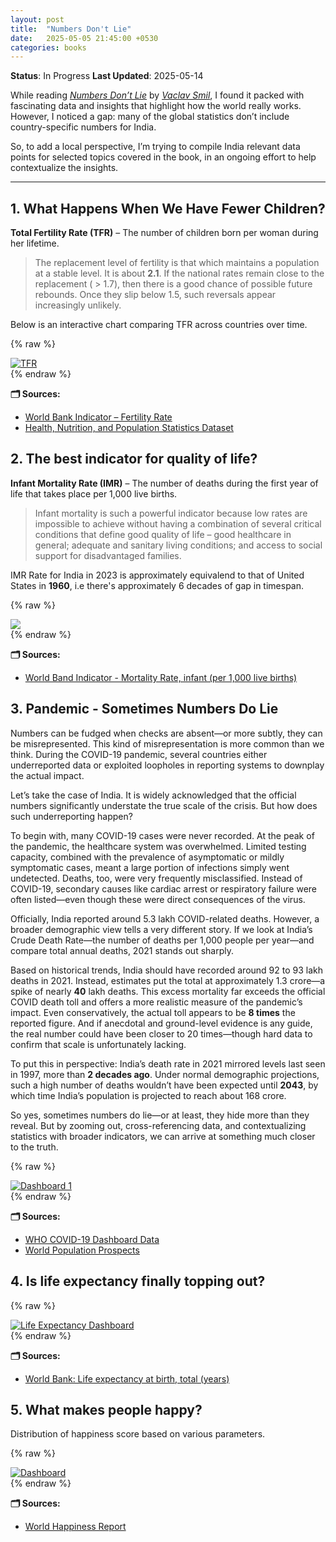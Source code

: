 ```yaml
---
layout: post
title:  "Numbers Don't Lie"
date:   2025-05-05 21:45:00 +0530
categories: books
---
```


**Status**: In Progress
**Last Updated**: 2025-05-14


While reading [*Numbers Don’t Lie*](https://www.goodreads.com/book/show/50705179-numbers-don-t-lie) by [*Vaclav Smil*](https://www.goodreads.com/author/show/5003.Vaclav_Smil), I found it packed with fascinating data and insights that highlight how the world really works. However, I noticed a gap: many of the global statistics don’t include country-specific numbers for India.

So, to add a local perspective, I’m trying to compile India relevant data points for selected topics covered in the book, in an ongoing effort to help contextualize the insights.

---

## 1. What Happens When We Have Fewer Children?

**Total Fertility Rate (TFR)** – The number of children born per woman during her lifetime.
> The replacement level of fertility is that which maintains a population at a stable level. It is about **2.1**.
> If the national rates remain close to the replacement ( > 1.7), then there is a good chance of possible future rebounds. Once they slip below 1.5, such reversals appear increasingly unlikely.

Below is an interactive chart comparing TFR across countries over time.

{% raw %}
<div class='tableauPlaceholder' id='viz1746508966288' style='position: relative'>
   <noscript><a href='#'><img alt='TFR ' src='https:&#47;&#47;public.tableau.com&#47;static&#47;images&#47;To&#47;TotalFertilityData&#47;TFRDashboard&#47;1_rss.png' style='border: none' /></a></noscript>
   <object class='tableauViz'  style='display:none;'>
      <param name='host_url' value='https%3A%2F%2Fpublic.tableau.com%2F' />
      <param name='embed_code_version' value='3' />
      <param name='site_root' value='' />
      <param name='name' value='TotalFertilityData&#47;TFRDashboard' />
      <param name='tabs' value='no' />
      <param name='toolbar' value='yes' />
      <param name='static_image' value='https:&#47;&#47;public.tableau.com&#47;static&#47;images&#47;To&#47;TotalFertilityData&#47;TFRDashboard&#47;1.png' />
      <param name='animate_transition' value='yes' />
      <param name='display_static_image' value='yes' />
      <param name='display_spinner' value='yes' />
      <param name='display_overlay' value='yes' />
      <param name='display_count' value='yes' />
      <param name='language' value='en-GB' />
   </object>
</div>
<script type='text/javascript'>
    var divElement = document.getElementById('viz1746508966288');
    var vizElement = divElement.getElementsByTagName('object')[0];
    if ( divElement.offsetWidth > 800 ) { 
        vizElement.style.width='100%';vizElement.style.height=(divElement.offsetWidth*0.75)+'px';
    } 
    else if ( divElement.offsetWidth > 500 ) { 
        vizElement.style.width='100%';vizElement.style.height=(divElement.offsetWidth*0.75)+'px';
    } 
    else { 
    vizElement.style.width='100%';vizElement.style.height='727px';
    }
    var scriptElement = document.createElement('script');
    scriptElement.src = 'https://public.tableau.com/javascripts/api/viz_v1.js';
    vizElement.parentNode.insertBefore(scriptElement, vizElement);
</script>
{% endraw %}

**🗂 Sources:**
* [World Bank Indicator – Fertility Rate](https://datacatalog.worldbank.org/indicator/b199835d-eece-eb11-bacc-000d3a596ff0/Fertility-rate--total--births-per-woman-)
* [Health, Nutrition, and Population Statistics Dataset](https://datacatalog.worldbank.org/search/dataset/0037652/Health-Nutrition-and-Population-Statistics)

## 2. The best indicator for quality of life?

**Infant Mortality Rate (IMR)** – The number of deaths during the first year of life that takes place per 1,000 live births.
> Infant mortality is such a powerful indicator because low rates are impossible to achieve without having a combination of several critical conditions that define good quality of life – good healthcare in general; adequate and sanitary living conditions; and access to social support for disadvantaged families.

IMR Rate for India in 2023 is approximately equivalend to that of United States in **1960**, i.e there's approximately 6 decades of gap in timespan.


{% raw %}
<div class="tableauPlaceholder" id="viz1746524178027" style="position: relative;">
    <noscript>
        <a href="#"><img alt=" " src="https:&#47;&#47;public.tableau.com&#47;static&#47;images&#47;To&#47;TotalFertilityData&#47;IMRDashboard&#47;1_rss.png" style="border: none;" /></a>
    </noscript>
    <object class="tableauViz" style="display: none;">
        <param name="host_url" value="https%3A%2F%2Fpublic.tableau.com%2F" /> <param name="embed_code_version" value="3" /> <param name="site_root" value="" /><param name="name" value="TotalFertilityData&#47;IMRDashboard" />
        <param name="tabs" value="yes" /><param name="toolbar" value="yes" /><param name="static_image" value="https:&#47;&#47;public.tableau.com&#47;static&#47;images&#47;To&#47;TotalFertilityData&#47;IMRDashboard&#47;1.png" />
        <param name="animate_transition" value="yes" /><param name="display_static_image" value="yes" /><param name="display_spinner" value="yes" /><param name="display_overlay" value="yes" /><param name="display_count" value="yes" />
        <param name="language" value="en-GB" /><param name="filter" value="publish=yes" />
    </object>
</div>
<script type="text/javascript">
    var divElement = document.getElementById("viz1746524178027");
    var vizElement = divElement.getElementsByTagName("object")[0];
    if (divElement.offsetWidth > 800) {
        vizElement.style.width = "100%";
        vizElement.style.height = divElement.offsetWidth * 0.75 + "px";
    } else if (divElement.offsetWidth > 500) {
        vizElement.style.width = "100%";
        vizElement.style.height = divElement.offsetWidth * 0.75 + "px";
    } else {
        vizElement.style.width = "100%";
        vizElement.style.minHeight = "750px";
        vizElement.style.maxHeight = divElement.offsetWidth * 1.77 + "px";
    }
    var scriptElement = document.createElement("script");
    scriptElement.src = "https://public.tableau.com/javascripts/api/viz_v1.js";
    vizElement.parentNode.insertBefore(scriptElement, vizElement);
</script>
{% endraw %}

**🗂 Sources:**
* [World Band Indicator - Mortality Rate, infant (per 1,000 live births)](https://data.worldbank.org/indicator/SP.DYN.IMRT.IN)

## 3. Pandemic - Sometimes Numbers Do Lie

Numbers can be fudged when checks are absent—or more subtly, they can be misrepresented. This kind of misrepresentation is more common than we think. During the COVID-19 pandemic, several countries either underreported data or exploited loopholes in reporting systems to downplay the actual impact.

Let’s take the case of India. It is widely acknowledged that the official numbers significantly understate the true scale of the crisis. But how does such underreporting happen?

To begin with, many COVID-19 cases were never recorded. At the peak of the pandemic, the healthcare system was overwhelmed. Limited testing capacity, combined with the prevalence of asymptomatic or mildly symptomatic cases, meant a large portion of infections simply went undetected. Deaths, too, were very frequently misclassified. Instead of COVID-19, secondary causes like cardiac arrest or respiratory failure were often listed—even though these were direct consequences of the virus.

Officially, India reported around 5.3 lakh COVID-related deaths. However, a broader demographic view tells a very different story. If we look at India’s Crude Death Rate—the number of deaths per 1,000 people per year—and compare total annual deaths, 2021 stands out sharply.

Based on historical trends, India should have recorded around 92 to 93 lakh deaths in 2021. Instead, estimates put the total at approximately 1.3 crore—a spike of nearly **40** lakh deaths. This excess mortality far exceeds the official COVID death toll and offers a more realistic measure of the pandemic’s impact. Even conservatively, the actual toll appears to be **8 times** the reported figure. And if anecdotal and ground-level evidence is any guide, the real number could have been closer to 20 times—though hard data to confirm that scale is unfortunately lacking.

To put this in perspective: India’s death rate in 2021 mirrored levels last seen in 1997, more than **2 decades ago**. Under normal demographic projections, such a high number of deaths wouldn’t have been expected until **2043**, by which time India’s population is projected to reach about 168 crore.

So yes, sometimes numbers do lie—or at least, they hide more than they reveal. But by zooming out, cross-referencing data, and contextualizing statistics with broader indicators, we can arrive at something much closer to the truth.

{% raw %}
<div class="tableauPlaceholder" id="viz1746637025597" style="position: relative;">
    <noscript>
        <a href="#"><img alt="Dashboard 1 " src="https:&#47;&#47;public.tableau.com&#47;static&#47;images&#47;Co&#47;CovidDatawDemographicData&#47;Dashboard1&#47;1_rss.png" style="border: none;" /></a>
    </noscript>
    <object class="tableauViz" style="display: none;">
        <param name="host_url" value="https%3A%2F%2Fpublic.tableau.com%2F" /> <param name="embed_code_version" value="3" /> <param name="site_root" value="" /><param name="name" value="CovidDatawDemographicData&#47;Dashboard1" />
        <param name="tabs" value="no" /><param name="toolbar" value="yes" /><param name="static_image" value="https:&#47;&#47;public.tableau.com&#47;static&#47;images&#47;Co&#47;CovidDatawDemographicData&#47;Dashboard1&#47;1.png" />
        <param name="animate_transition" value="yes" /><param name="display_static_image" value="yes" /><param name="display_spinner" value="yes" /><param name="display_overlay" value="yes" /><param name="display_count" value="yes" />
        <param name="language" value="en-GB" />
    </object>
</div>
<script type="text/javascript">
    var divElement = document.getElementById("viz1746637025597");
    var vizElement = divElement.getElementsByTagName("object")[0];
    if (divElement.offsetWidth > 800) {
        vizElement.style.width = "100%";
        vizElement.style.height = divElement.offsetWidth * 0.75 + "px";
    } else if (divElement.offsetWidth > 500) {
        vizElement.style.width = "100%";
        vizElement.style.height = divElement.offsetWidth * 0.75 + "px";
    } else {
        vizElement.style.width = "100%";
        vizElement.style.height = "977px";
    }
    var scriptElement = document.createElement("script");
    scriptElement.src = "https://public.tableau.com/javascripts/api/viz_v1.js";
    vizElement.parentNode.insertBefore(scriptElement, vizElement);
</script>
{% endraw %}

**🗂 Sources:**
* [WHO COVID-19 Dashboard Data](https://data.who.int/dashboards/covid19/data?n=o)
* [World Population Prospects](https://population.un.org/wpp/downloads?folder=Standard%20Projections&group=Most%20used)

## 4. Is life expectancy finally topping out?

{% raw %}
<div class="tableauPlaceholder" id="viz1747202972251" style="position: relative;">
    <noscript>
        <a href="#"><img alt="Life Expectancy Dashboard " src="https:&#47;&#47;public.tableau.com&#47;static&#47;images&#47;LI&#47;LIfeExpectancy_17470426457230&#47;LifeExpectancyDashboard&#47;1_rss.png" style="border: none;" /></a>
    </noscript>
    <object class="tableauViz" style="display: none;">
        <param name="host_url" value="https%3A%2F%2Fpublic.tableau.com%2F" /> <param name="embed_code_version" value="3" /> <param name="site_root" value="" />
        <param name="name" value="LIfeExpectancy_17470426457230&#47;LifeExpectancyDashboard" /><param name="tabs" value="no" /><param name="toolbar" value="yes" />
        <param name="static_image" value="https:&#47;&#47;public.tableau.com&#47;static&#47;images&#47;LI&#47;LIfeExpectancy_17470426457230&#47;LifeExpectancyDashboard&#47;1.png" /> <param name="animate_transition" value="yes" />
        <param name="display_static_image" value="yes" /><param name="display_spinner" value="yes" /><param name="display_overlay" value="yes" /><param name="display_count" value="yes" /><param name="language" value="en-GB" />
    </object>
</div>
<script type="text/javascript">
    var divElement = document.getElementById("viz1747202972251");
    var vizElement = divElement.getElementsByTagName("object")[0];
    if (divElement.offsetWidth > 800) {
        vizElement.style.width = "100%";
        vizElement.style.height = divElement.offsetWidth * 0.75 + "px";
    } else if (divElement.offsetWidth > 500) {
        vizElement.style.width = "100%";
        vizElement.style.height = divElement.offsetWidth * 0.75 + "px";
    } else {
        vizElement.style.width = "100%";
        vizElement.style.height = "727px";
    }
    var scriptElement = document.createElement("script");
    scriptElement.src = "https://public.tableau.com/javascripts/api/viz_v1.js";
    vizElement.parentNode.insertBefore(scriptElement, vizElement);
</script>
{% endraw %}

**🗂 Sources:**
* [World Bank: Life expectancy at birth, total (years)](https://datacatalog.worldbank.org/indicator/6fc20d68-bace-eb11-bacc-000d3a3b9510/Life-expectancy-at-birth--total--years-)


## 5. What makes people happy?

Distribution of happiness score based on various parameters.

{% raw %}
<div class="tableauPlaceholder" id="viz1747209126612" style="position: relative;">
    <noscript>
        <a href="#"><img alt="Dashboard " src="https:&#47;&#47;public.tableau.com&#47;static&#47;images&#47;Wo&#47;WorldHappinessReport_17472090930350&#47;Dashboard&#47;1_rss.png" style="border: none;" /></a>
    </noscript>
    <object class="tableauViz" style="display: none;">
        <param name="host_url" value="https%3A%2F%2Fpublic.tableau.com%2F" /> <param name="embed_code_version" value="3" /> <param name="site_root" value="" /><param name="name" value="WorldHappinessReport_17472090930350&#47;Dashboard" />
        <param name="tabs" value="no" /><param name="toolbar" value="yes" />
        <param name="static_image" value="https:&#47;&#47;public.tableau.com&#47;static&#47;images&#47;Wo&#47;WorldHappinessReport_17472090930350&#47;Dashboard&#47;1.png" /> <param name="animate_transition" value="yes" />
        <param name="display_static_image" value="yes" /><param name="display_spinner" value="yes" /><param name="display_overlay" value="yes" /><param name="display_count" value="yes" /><param name="language" value="en-GB" />
        <param name="filter" value="publish=yes" />
    </object>
</div>
<script type="text/javascript">
    var divElement = document.getElementById("viz1747209126612");
    var vizElement = divElement.getElementsByTagName("object")[0];
    if (divElement.offsetWidth > 800) {
        vizElement.style.width = "100%";
        vizElement.style.height = divElement.offsetWidth * 0.75 + "px";
    } else if (divElement.offsetWidth > 500) {
        vizElement.style.width = "100%";
        vizElement.style.height = divElement.offsetWidth * 0.75 + "px";
    } else {
        vizElement.style.width = "100%";
        vizElement.style.height = "827px";
    }
    var scriptElement = document.createElement("script");
    scriptElement.src = "https://public.tableau.com/javascripts/api/viz_v1.js";
    vizElement.parentNode.insertBefore(scriptElement, vizElement);
</script>
{% endraw %}

**🗂 Sources:**
* [World Happiness Report](https://worldhappiness.report/data-sharing/)

